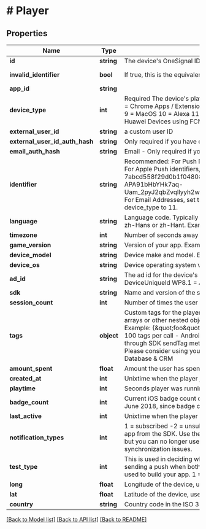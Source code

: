 # # Player

## Properties

Name | Type | Description | Notes
------------ | ------------- | ------------- | -------------
**id** | **string** | The device&#39;s OneSignal ID | [readonly]
**invalid_identifier** | **bool** | If true, this is the equivalent of a user being Unsubscribed | [optional] [readonly]
**app_id** | **string** |  | [optional]
**device_type** | **int** | Required The device&#39;s platform:   0 &#x3D; iOS   1 &#x3D; Android   2 &#x3D; Amazon   3 &#x3D; WindowsPhone (MPNS)   4 &#x3D; Chrome Apps / Extensions   5 &#x3D; Chrome Web Push   6 &#x3D; Windows (WNS)   7 &#x3D; Safari   8 &#x3D; Firefox   9 &#x3D; MacOS   10 &#x3D; Alexa   11 &#x3D; Email   13 &#x3D; For Huawei App Gallery Builds SDK Setup. Not for Huawei Devices using FCM   14 &#x3D; SMS |
**external_user_id** | **string** | a custom user ID | [optional]
**external_user_id_auth_hash** | **string** | Only required if you have enabled Identity Verification and device_type is NOT 11 email. | [optional]
**email_auth_hash** | **string** | Email - Only required if you have enabled Identity Verification and device_type is email (11). | [optional]
**identifier** | **string** | Recommended: For Push Notifications, this is the Push Token Identifier from Google or Apple. For Apple Push identifiers, you must strip all non alphanumeric characters. Examples: iOS: 7abcd558f29d0b1f048083e2834ad8ea4b3d87d8ad9c088b33c132706ff445f0 Android: APA91bHbYHk7aq-Uam_2pyJ2qbZvqllyyh2wjfPRaw5gLEX2SUlQBRvOc6sck1sa7H7nGeLNlDco8lXj83HWWwzV... For Email Addresses, set the full email address email@email.com and make sure to set device_type to 11. | [optional]
**language** | **string** | Language code. Typically lower case two letters, except for Chinese where it must be one of zh-Hans or zh-Hant. Example: en | [optional]
**timezone** | **int** | Number of seconds away from UTC. Example: -28800 | [optional]
**game_version** | **string** | Version of your app. Example: 1.1 | [optional]
**device_model** | **string** | Device make and model. Example: iPhone5,1 | [optional]
**device_os** | **string** | Device operating system version. Example: 7.0.4 | [optional]
**ad_id** | **string** | The ad id for the device&#39;s platform: Android &#x3D; Advertising Id iOS &#x3D; identifierForVendor WP8.0 &#x3D; DeviceUniqueId WP8.1 &#x3D; AdvertisingId | [optional]
**sdk** | **string** | Name and version of the sdk/plugin that&#39;s calling this API method (if any) | [optional]
**session_count** | **int** | Number of times the user has played the game, defaults to 1 | [optional]
**tags** | **object** | Custom tags for the player. Only support string and integer key value pairs. Does not support arrays or other nested objects. Setting a tag value to null or an empty string will remove the tag. Example: {\&quot;foo\&quot;:\&quot;bar\&quot;,\&quot;this\&quot;:\&quot;that\&quot;} Limitations: - 100 tags per call - Android SDK users: tags cannot be removed or changed via API if set through SDK sendTag methods. Recommended to only tag devices with 1 kilobyte of data Please consider using your own Database to save more than 1 kilobyte of data. See: Internal Database &amp; CRM | [optional]
**amount_spent** | **float** | Amount the user has spent in USD, up to two decimal places | [optional]
**created_at** | **int** | Unixtime when the player joined the game | [optional]
**playtime** | **int** | Seconds player was running your app. | [optional]
**badge_count** | **int** | Current iOS badge count displayed on the app icon NOTE: Not supported for apps created after June 2018, since badge count for apps created after this date are handled on the client. | [optional]
**last_active** | **int** | Unixtime when the player was last active | [optional]
**notification_types** | **int** | 1 &#x3D; subscribed -2 &#x3D; unsubscribed iOS - These values are set each time the user opens the app from the SDK. Use the SDK function set Subscription instead. Android - You may set this but you can no longer use the SDK method setSubscription later in your app as it will create synchronization issues. | [optional]
**test_type** | **int** | This is used in deciding whether to use your iOS Sandbox or Production push certificate when sending a push when both have been uploaded. Set to the iOS provisioning profile that was used to build your app. 1 &#x3D; Development 2 &#x3D; Ad-Hoc Omit this field for App Store builds. | [optional]
**long** | **float** | Longitude of the device, used for geotagging to segment on. | [optional]
**lat** | **float** | Latitude of the device, used for geotagging to segment on. | [optional]
**country** | **string** | Country code in the ISO 3166-1 Alpha 2 format | [optional]

[[Back to Model list]](../../README.md#models) [[Back to API list]](../../README.md#endpoints) [[Back to README]](../../README.md)
